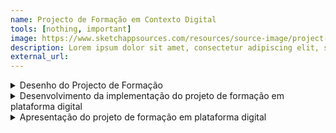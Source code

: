 ```yaml
---
name: Projecto de Formação em Contexto Digital
tools: [nothing, important]
image: https://www.sketchappsources.com/resources/source-image/project-neon-groove-music-ui.png
description: Lorem ipsum dolor sit amet, consectetur adipiscing elit, sed do eiusmod tempor incididunt ut labore et dolore magna aliqua.
external_url: 
---
```


<details>

<summary> Desenho do Projecto de Formação </summary>

<<p>Esta secção aborda a importância dos projetos de formação em contexto digital, destacando o seu papel na disseminação eficaz do conhecimento e na personalização da aprendizagem. Sublinha a necessidade de uma abordagem estruturada para garantir qualidade e relevância, propondo o modelo ADDIE como metodologia de referência para o desenho instrucional.</p> <p>O modelo ADDIE (Análise, Desenho, Desenvolvimento, Implementação e Avaliação) é apresentado como uma estrutura flexível e iterativa que permite criar projetos de formação eficazes e adaptados às necessidades dos formandos e aos contextos digitais. Cada fase do modelo é explorada com exemplos práticos e orientações específicas que guiam o planeamento, desenvolvimento e melhoria contínua dos projetos de aprendizagem.</p> <p>Ao aplicar este modelo, promove-se a inovação pedagógica, a adequação tecnológica e o alinhamento institucional, potenciando a criação de experiências de aprendizagem relevantes, inclusivas e eficazes.</p>

<img src="https://cssr.github.io/educacao_digital/assets/img3.png" alt="Características da Sociedade em Rede" style="width:70%;"/>

<p><strong>Pontos principais:</strong></p> <ul> <li><strong>Importância dos projetos de formação:</strong> promovem mudanças específicas, orientadas por metas e ajustadas a contextos concretos.</li> <li><strong>Contexto digital:</strong> permite maior flexibilidade, personalização e acessibilidade na aprendizagem.</li> <li><strong>Diagnóstico inicial:</strong> é essencial para justificar o projeto e fundamentar decisões pedagógicas e tecnológicas.</li> </ul> <ul> <li><strong>Modelo ADDIE:</strong> estrutura o processo de formação em 5 etapas: <ul> <li><strong>Análise:</strong> identificação das necessidades, perfil dos formandos, contexto de aprendizagem e objetivos formativos.</li> <li><strong>Desenho:</strong> definição dos conteúdos, metodologias, estratégias de avaliação e estrutura geral do curso.</li> <li><strong>Desenvolvimento:</strong> criação de materiais, conteúdos multimédia e ferramentas de avaliação.</li> <li><strong>Implementação:</strong> entrega da formação, comunicação com os formandos e suporte técnico.</li> <li><strong>Avaliação:</strong> recolha de feedback, análise de desempenho, melhoria contínua do projeto.</li> </ul> </li> </ul> <ul> <li><strong>Abordagem iterativa:</strong> o modelo permite ajustes contínuos com base em avaliações formativas em todas as fases.</li> <li><strong>Integração institucional:</strong> o projeto deve alinhar-se com as estratégias e recursos da instituição para garantir sucesso a longo prazo.</li> </ul>

</details>


<details>

<summary> Desenvolvimento da implementação do projeto de formação em plataforma digital </summary>

</details>



<details>

<summary> Apresentação do projeto de formação em plataforma digital </summary>

</details>